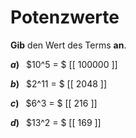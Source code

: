 <!--
version:  0.0.1

language: de

@style
input {
    text-align: center;
}
@end

formula: \carry   \textcolor{red}{\scriptsize #1}
formula: \digit   \rlap{\carry{#1}}\phantom{#2}#2
formula: \permil  \text{‰}

import: https://raw.githubusercontent.com/LiaTemplates/Tikz-Jax/main/README.md

script: https://cdn.jsdelivr.net/gh/LiaTemplates/Tikz-Jax@main/dist/index.js


tags: Potenzen, sehr leicht sehr, niedrig, Angeben

comment: Gib den Wert einer Potenz an.

author: Martin Lommatzsch

-->




# Potenzwerte


**Gib** den Wert des Terms **an**.



__$a)\;\;$__ $10^5 = $ [[ 100000 ]]


__$b)\;\;$__ $2^11 = $ [[  2048  ]]


__$c)\;\;$__ $6^3 = $ [[  216   ]]


__$d)\;\;$__ $13^2 = $ [[ 169 ]]




<br>
<br>
<br>
<br>
<br>
<br>
 